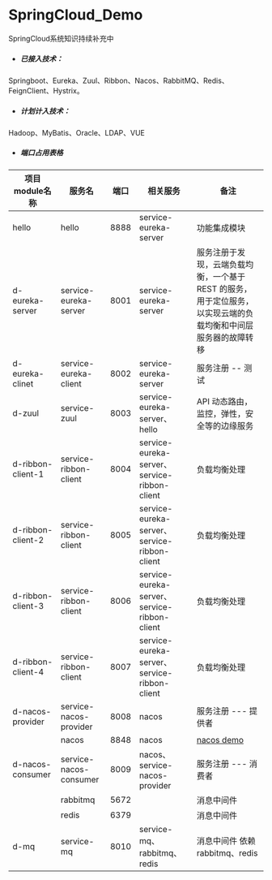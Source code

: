# SpringCloud_Demo
SpringCloud系统知识持续补充中
- ##### 已接入技术：
Springboot、Eureka、Zuul、Ribbon、Nacos、RabbitMQ、Redis、FeignClient、Hystrix。

- ##### 计划计入技术：
Hadoop、MyBatis、Oracle、LDAP、VUE


- ##### 端口占用表格
<!--
端口分布说明
-->
|项目module名称       |        服务名             | 端口      |        相关服务         |        备注         |       
|--------------------|--------------------------|-----------|--------------------|--------------------|
|  hello             |   hello                  |  8888     |service-eureka-server |功能集成模块  |
|  d-eureka-server   |   service-eureka-server  |  8001     |service-eureka-server |服务注册于发现，云端负载均衡，一个基于 REST 的服务，用于定位服务，以实现云端的负载均衡和中间层服务器的故障转移  |
|  d-eureka-clinet   |   service-eureka-client  |  8002     |service-eureka-server |服务注册 -- 测试  |
|  d-zuul            |   service-zuul           |  8003     |service-eureka-server、hello |API 动态路由，监控，弹性，安全等的边缘服务|
|  d-ribbon-client-1 |   service-ribbon-client  |  8004     |service-eureka-server、service-ribbon-client |负载均衡处理|
|  d-ribbon-client-2 |   service-ribbon-client  |  8005     |service-eureka-server、service-ribbon-client |负载均衡处理|
|  d-ribbon-client-3 |   service-ribbon-client  |  8006     |service-eureka-server、service-ribbon-client |负载均衡处理|
|  d-ribbon-client-4 |   service-ribbon-client  |  8007     |service-eureka-server、service-ribbon-client |负载均衡处理|
|  d-nacos-provider  |   service-nacos-provider |  8008     |nacos               |服务注册 --- 提供者|
|                    |   nacos                  |  8848     |nacos               | [nacos demo](https://github.com/alibaba/nacos/releases)|
|  d-nacos-consumer  |   service-nacos-consumer |  8009     |nacos、service-nacos-provider       |服务注册 --- 消费者|
|                    |   rabbitmq               |  5672     |                                    |消息中间件|
|                    |   redis                  |  6379     |                                    |消息中间件|
|  d-mq        |   service-mq       |  8010     |service-mq、rabbitmq、redis          |消息中间件 依赖 rabbitmq、redis|
